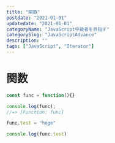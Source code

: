 ```yaml
---
title: "関数"
postdate: "2021-01-01"
updatedate: "2021-01-01"
categoryName: "JavaScript中級者を目指す"
categorySlug: "JavaScriptAdvance"
description: ""
tags: ["JavaScript", "Iterator"]
---
```


# 関数

```javascript
const func = function(){}

console.log(func);
//=> [Function: func]

func.test = "hoge"

console.log(func.test)
```
